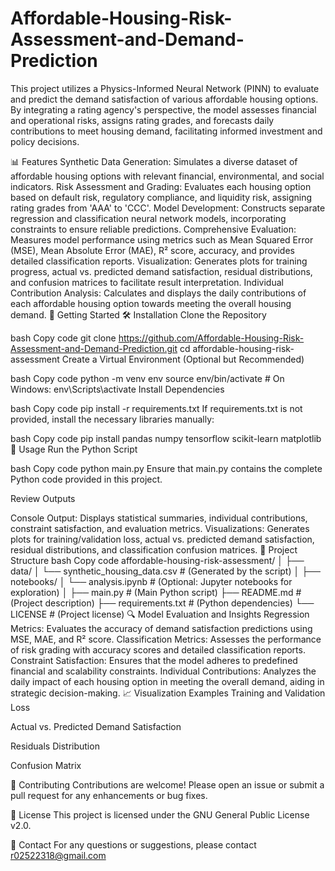 # Affordable-Housing-Risk-Assessment-and-Demand-Prediction
This project utilizes a Physics-Informed Neural Network (PINN) to evaluate and predict the demand satisfaction of various affordable housing options. By integrating a rating agency's perspective, the model assesses financial and operational risks, assigns rating grades, and forecasts daily contributions to meet housing demand, facilitating informed investment and policy decisions.

📊 Features
Synthetic Data Generation: Simulates a diverse dataset of affordable housing options with relevant financial, environmental, and social indicators.
Risk Assessment and Grading: Evaluates each housing option based on default risk, regulatory compliance, and liquidity risk, assigning rating grades from 'AAA' to 'CCC'.
Model Development: Constructs separate regression and classification neural network models, incorporating constraints to ensure reliable predictions.
Comprehensive Evaluation: Measures model performance using metrics such as Mean Squared Error (MSE), Mean Absolute Error (MAE), R² score, accuracy, and provides detailed classification reports.
Visualization: Generates plots for training progress, actual vs. predicted demand satisfaction, residual distributions, and confusion matrices to facilitate result interpretation.
Individual Contribution Analysis: Calculates and displays the daily contributions of each affordable housing option towards meeting the overall housing demand.
🚀 Getting Started
🛠 Installation
Clone the Repository

bash
Copy code
git clone https://github.com/Affordable-Housing-Risk-Assessment-and-Demand-Prediction.git
cd affordable-housing-risk-assessment
Create a Virtual Environment (Optional but Recommended)

bash
Copy code
python -m venv env
source env/bin/activate  # On Windows: env\Scripts\activate
Install Dependencies

bash
Copy code
pip install -r requirements.txt
If requirements.txt is not provided, install the necessary libraries manually:

bash
Copy code
pip install pandas numpy tensorflow scikit-learn matplotlib
🎯 Usage
Run the Python Script

bash
Copy code
python main.py
Ensure that main.py contains the complete Python code provided in this project.

Review Outputs

Console Output: Displays statistical summaries, individual contributions, constraint satisfaction, and evaluation metrics.
Visualizations: Generates plots for training/validation loss, actual vs. predicted demand satisfaction, residual distributions, and classification confusion matrices.
📂 Project Structure
bash
Copy code
affordable-housing-risk-assessment/
│
├── data/
│   └── synthetic_housing_data.csv  # (Generated by the script)
│
├── notebooks/
│   └── analysis.ipynb             # (Optional: Jupyter notebooks for exploration)
│
├── main.py                         # (Main Python script)
├── README.md                       # (Project description)
├── requirements.txt                # (Python dependencies)
└── LICENSE                         # (Project license)
🔍 Model Evaluation and Insights
Regression Metrics: Evaluates the accuracy of demand satisfaction predictions using MSE, MAE, and R² score.
Classification Metrics: Assesses the performance of risk grading with accuracy scores and detailed classification reports.
Constraint Satisfaction: Ensures that the model adheres to predefined financial and scalability constraints.
Individual Contributions: Analyzes the daily impact of each housing option in meeting the overall demand, aiding in strategic decision-making.
📈 Visualization Examples
Training and Validation Loss


Actual vs. Predicted Demand Satisfaction


Residuals Distribution


Confusion Matrix

🤝 Contributing
Contributions are welcome! Please open an issue or submit a pull request for any enhancements or bug fixes.

📜 License
This project is licensed under the GNU General Public License v2.0.

📧 Contact
For any questions or suggestions, please contact r02522318@gmail.com
